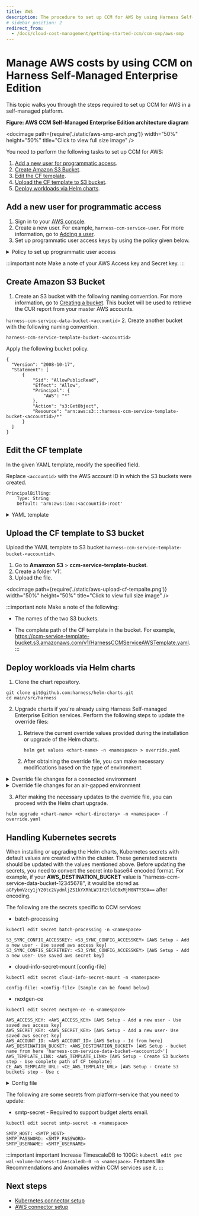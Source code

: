 ```yaml
---
title: AWS 
description: The procedure to set up CCM for AWS by using Harness Self-Managed Enterprise Edition.
# sidebar_position: 2
redirect_from:
  - /docs/cloud-cost-management/getting-started-ccm/ccm-smp/aws-smp
---
```


# Manage AWS costs by using CCM on Harness Self-Managed Enterprise Edition
This topic walks you through the steps required to set up CCM for AWS in a self-managed platform.

**Figure: AWS CCM Self-Managed Enterprise Edition architecture diagram**

<docimage path={require('./static/aws-smp-arch.png')} width="50%" height="50%" title="Click to view full size image" />

You need to perform the following tasks to set up CCM for AWS: 

1. [Add a new user for programmatic access](#add-a-new-user-for-programmatic-access).
2. [Create Amazon S3 Bucket](#create-amazon-s3-bucket).
3. [Edit the CF template](#edit-the-cf-template).
4. [Upload the CF template to S3 bucket](#upload-cf-template-to-s3-bucket).
5. [Deploy workloads via Helm charts](#deploy-workloads-via-helm-charts).
   
## Add a new user for programmatic access

1. Sign in to your [AWS console](https://console.aws.amazon.com/).
2. Create a new user. For example, `harness-ccm-service-user`. For more information, go to [Adding a user](https://docs.aws.amazon.com/IAM/latest/UserGuide/id_users_create.html).
3. Set up programmatic user access keys by using the policy given below.
   
<details>

<summary> Policy to set up programmatic user access </summary>

```
{
    "Version": "2012-10-17",
    "Statement": [
        {
            "Effect": "Allow",
            "Action": [
                "pricing:GetAttributeValues",
                "pricing:GetProducts"
            ],
            "Resource": [
                "*"
            ]
        },
        {
            "Effect": "Allow",
            "Action": [
                "ec2:DescribeAvailabilityZones",
                "ec2:DescribeImages",
                "ec2:DescribeSpotPriceHistory"
            ],
            "Resource": [
                "*"
            ]
        },
        {
            "Effect": "Allow",
            "Action": [
                "sts:AssumeRole"
            ],
            "Resource": [
                "*"
            ]
        },
        {
            "Sid": "VisualEditor0",
            "Effect": "Allow",
            "Action": [
                "s3:ListAccessPointsForObjectLambda",
                "s3:DeleteAccessPoint",
                "s3:DeleteAccessPointForObjectLambda",
                "s3:DeleteJobTagging",
                "s3:PutLifecycleConfiguration",
                "s3:PutObjectTagging",
                "s3:DeleteObject",
                "s3:CreateMultiRegionAccessPoint",
                "s3:PutAccessPointPolicyForObjectLambda",
                "s3:PutAccountPublicAccessBlock",
                "s3:GetBucketWebsite",
                "s3:PutMultiRegionAccessPointPolicy",
                "s3:DeleteStorageLensConfigurationTagging",
                "s3:GetMultiRegionAccessPoint",
                "s3:GetObjectAttributes",
                "s3:DeleteObjectVersionTagging",
                "s3:InitiateReplication",
                "s3:GetObjectLegalHold",
                "s3:GetBucketNotification",
                "s3:DeleteBucketPolicy",
                "s3:GetReplicationConfiguration",
                "s3:DescribeMultiRegionAccessPointOperation",
                "s3:PutObject",
                "s3:PutBucketNotification",
                "s3:PutObjectVersionAcl",
                "s3:PutAccessPointPublicAccessBlock",
                "s3:PutBucketObjectLockConfiguration",
                "s3:PutAccessPointPolicy",
                "s3:GetStorageLensDashboard",
                "s3:GetLifecycleConfiguration",
                "s3:GetBucketTagging",
                "s3:GetInventoryConfiguration",
                "s3:GetAccessPointPolicyForObjectLambda",
                "s3:ReplicateTags",
                "s3:ListBucket",
                "s3:AbortMultipartUpload",
                "s3:PutBucketTagging",
                "s3:UpdateJobPriority",
                "s3:DeleteBucket",
                "s3:PutBucketVersioning",
                "s3:GetMultiRegionAccessPointPolicyStatus",
                "s3:ListBucketMultipartUploads",
                "s3:PutIntelligentTieringConfiguration",
                "s3:PutMetricsConfiguration",
                "s3:PutStorageLensConfigurationTagging",
                "s3:PutObjectVersionTagging",
                "s3:GetBucketVersioning",
                "s3:GetAccessPointConfigurationForObjectLambda",
                "s3:PutInventoryConfiguration",
                "s3:ObjectOwnerOverrideToBucketOwner",
                "s3:GetStorageLensConfiguration",
                "s3:DeleteStorageLensConfiguration",
                "s3:GetAccountPublicAccessBlock",
                "s3:PutBucketWebsite",
                "s3:ListAllMyBuckets",
                "s3:PutBucketRequestPayment",
                "s3:PutObjectRetention",
                "s3:CreateAccessPointForObjectLambda",
                "s3:GetBucketCORS",
                "s3:DeleteAccessPointPolicy",
                "s3:GetObjectVersion",
                "s3:PutAnalyticsConfiguration",
                "s3:PutAccessPointConfigurationForObjectLambda",
                "s3:GetObjectVersionTagging",
                "s3:PutStorageLensConfiguration",
                "s3:CreateBucket",
                "s3:GetStorageLensConfigurationTagging",
                "s3:ReplicateObject",
                "s3:GetObjectAcl",
                "s3:GetBucketObjectLockConfiguration",
                "s3:DeleteBucketWebsite",
                "s3:GetIntelligentTieringConfiguration",
                "s3:DeleteAccessPointPolicyForObjectLambda",
                "s3:GetObjectVersionAcl",
                "s3:PutBucketAcl",
                "s3:DeleteObjectTagging",
                "s3:GetBucketPolicyStatus",
                "s3:GetObjectRetention",
                "s3:GetJobTagging",
                "s3:ListJobs",
                "s3:PutObjectLegalHold",
                "s3:PutBucketCORS",
                "s3:ListMultipartUploadParts",
                "s3:GetObject",
                "s3:DescribeJob",
                "s3:PutBucketLogging",
                "s3:GetAnalyticsConfiguration",
                "s3:GetObjectVersionForReplication",
                "s3:GetAccessPointForObjectLambda",
                "s3:CreateAccessPoint",
                "s3:GetAccessPoint",
                "s3:PutAccelerateConfiguration",
                "s3:DeleteObjectVersion",
                "s3:GetBucketLogging",
                "s3:ListBucketVersions",
                "s3:RestoreObject",
                "s3:GetAccelerateConfiguration",
                "s3:GetObjectVersionAttributes",
                "s3:GetBucketPolicy",
                "s3:PutEncryptionConfiguration",
                "s3:GetEncryptionConfiguration",
                "s3:GetObjectVersionTorrent",
                "s3:GetBucketRequestPayment",
                "s3:GetAccessPointPolicyStatus",
                "s3:GetObjectTagging",
                "s3:GetBucketOwnershipControls",
                "s3:GetMetricsConfiguration",
                "s3:PutObjectAcl",
                "s3:GetBucketPublicAccessBlock",
                "s3:PutBucketPublicAccessBlock",
                "s3:GetMultiRegionAccessPointPolicy",
                "s3:GetAccessPointPolicyStatusForObjectLambda",
                "s3:ListAccessPoints",
                "s3:PutBucketOwnershipControls",
                "s3:DeleteMultiRegionAccessPoint",
                "s3:PutJobTagging",
                "s3:ListMultiRegionAccessPoints",
                "s3:UpdateJobStatus",
                "s3:GetBucketAcl",
                "s3:BypassGovernanceRetention",
                "s3:ListStorageLensConfigurations",
                "s3:GetObjectTorrent",
                "s3:PutBucketPolicy",
                "s3:GetBucketLocation",
                "s3:GetAccessPointPolicy",
                "s3:ReplicateDelete"
            ],
            "Resource": [
                "arn:aws:s3:::harness-ccm-service-data-bucket-<accountid>*",
                "arn:aws:s3:::harness-ccm-service-data-bucket-<accountid>*/*",
                "arn:aws:s3:::harness-ccm-source-data-<accountid>*",
                "arn:aws:s3:::harness-ccm-source-data-<accountid>*/*"
            ]
        }
    ]
}
```

</details>

:::important note
Make a note of your AWS Access key and Secret key.
:::
## Create Amazon S3 Bucket
1. Create an S3 bucket with the following naming convention. For more information, go to [Creating a bucket](https://docs.aws.amazon.com/AmazonS3/latest/userguide/create-bucket-overview.html). This bucket will be used to retrieve the CUR report from your master AWS accounts.

  `harness-ccm-service-data-bucket-<accountid>`
2. Create another bucket with the following naming convention.

  `harness-ccm-service-template-bucket-<accountid>`

  Apply the following bucket policy.

  ```
  {
    "Version": "2008-10-17",
    "Statement": [
        {
            "Sid": "AllowPublicRead",
            "Effect": "Allow",
            "Principal": {
                "AWS": "*"
            },
            "Action": "s3:GetObject",
            "Resource": "arn:aws:s3:::harness-ccm-service-template-bucket-<accountid>/*"
        }
    ]
}
  ```
  

## Edit the CF template 

In the given YAML template, modify the specified field.

Replace `<accountid>` with the AWS account ID in which the S3 buckets were created.

```
PrincipalBilling:
    Type: String
    Default: 'arn:aws:iam::<accountid>:root'
```


<details>
<summary>YAML template</summary>


```
AWSTemplateFormatVersion: 2010-09-09
Outputs:
  CrossAccountRoleArn:
    Value: !GetAtt 
      - HarnessCloudFormationRole
      - Arn
Parameters:
  PrincipalBilling:
    Type: String
    Default: 'arn:aws:iam::<accountid>:root'
  ExternalId:
    Type: String
  BucketName:
    Description: Leave this field blank if BillingEnabled is false
    Type: String
  RoleName:
    Type: String
    Default: HarnessCERole
    Description: "Must begin with Harness e.g., HarnessCERole, HarnessManagedRole"
    AllowedPattern: "^Harness(.*)$"
    ConstraintDescription: "Malformed input-Parameter RoleName must begin with Harness, e.g., HarnessCERole"
  LambdaExecutionRoleName:
    Type: String
    Default: HarnessCELambdaExecutionRole
    Description: "Must begin with Harness e.g., HarnessCELambdaExecutionRole"
    AllowedPattern: "^Harness(.*)$"
    ConstraintDescription: "Malformed input-Parameter RoleName must be of the pattern /^Harness(.*)$/ , e.g., HarnessCELambdaExecutionRole"
  BillingEnabled:
    Description: Whether CostAndUsage Report feature is enabled or not.
    Default: false
    Type: String
    AllowedValues: [true, false]
  EventsEnabled:
    Default: false
    Type: String
    AllowedValues: [true, false]
  OptimizationEnabled:
    Default: false
    Type: String
    AllowedValues: [true, false]
  GovernanceEnabled:
    Default: false
    Type: String
    AllowedValues: [true, false]
Conditions:
  CreatingHarnessBillingMonitoringPolicy: !Equals 
    - !Ref BillingEnabled
    - true
  CreateHarnessEventsMonitoringPolicy: !Equals 
    - !Ref EventsEnabled
    - true
  CreateHarnessOptimisationPolicy: !Equals 
    - !Ref OptimizationEnabled
    - true
  CreateHarnessGovernancePolicy: !Equals 
    - !Ref GovernanceEnabled
    - true
Resources:
  HarnessCloudFormationRole:
    Type: 'AWS::IAM::Role'
    Properties:
      RoleName: !Ref RoleName
      AssumeRolePolicyDocument:
        Version: 2012-10-17
        Statement:
          - Effect: Allow
            Principal:
              AWS:
                - !Ref PrincipalBilling 
            Action: 'sts:AssumeRole'
            Condition:
              StringEquals:
                'sts:ExternalId': !Ref ExternalId
  HarnessOptimizationLambdaExecutionRole:
    Type: 'AWS::IAM::Role'
    Condition: CreateHarnessOptimisationPolicy
    Properties:
      RoleName: !Ref LambdaExecutionRoleName
      AssumeRolePolicyDocument:
        Version: 2012-10-17
        Statement:
          - Effect: Allow
            Principal:
              Service: "lambda.amazonaws.com"
            Action: 'sts:AssumeRole'
      Path: /ce-optimization-service-role/
  HarnessGetRolePolicy:
    Type: 'AWS::IAM::ManagedPolicy'
    Properties:
      Description: Policy granting Harness Simulate Principle Policy
      PolicyDocument:
        Version: 2012-10-17
        Statement:
          - Effect: Allow
            Action:
              - 'iam:SimulatePrincipalPolicy'
            Resource:
              - !Join
                - ''
                - - 'arn:aws:iam::'
                  - !Ref AWS::AccountId
                  - ':role/'
                  - !Ref RoleName
      Roles:
        - !Ref HarnessCloudFormationRole
  HarnessEventsMonitoringPolicy:
    Type: 'AWS::IAM::ManagedPolicy'
    Condition: CreateHarnessEventsMonitoringPolicy
    Properties:
      Description: Policy granting Harness Access to Enable Event Collection
      PolicyDocument:
        Version: 2012-10-17
        Statement:
          - Effect: Allow
            Action:
                - 'ecs:ListClusters*'
                - 'ecs:DescribeClusters'
                - 'ecs:ListServices'
                - 'ecs:DescribeServices'
                - 'ecs:DescribeContainerInstances'
                - 'ecs:ListTasks'
                - 'ecs:ListContainerInstances'
                - 'ecs:DescribeTasks'
                - 'ec2:DescribeInstances*'
                - 'ec2:DescribeRegions'
                - 'cloudwatch:GetMetricData'
                - 'ec2:DescribeVolumes'
                - 'ec2:DescribeSnapshots'
                - 'rds:DescribeDBSnapshots'
                - 'rds:DescribeDBInstances'
                - 'rds:DescribeDBClusters'
                - 'rds:DescribeDBSnapshotAttributes'
                - 'ce:GetRightsizingRecommendation'
            Resource: '*'
      Roles:
        - !Ref HarnessCloudFormationRole
  HarnessBillingMonitoringPolicy:
    Type: 'AWS::IAM::ManagedPolicy'
    Condition: CreatingHarnessBillingMonitoringPolicy
    Properties:
      Description: Policy granting Harness Access to Collect Billing Data  
      PolicyDocument:
        Version: 2012-10-17
        Statement:
          - Effect: Allow
            Action:
              - 's3:GetBucketLocation'
              - 's3:ListBucket'
              - 's3:GetObject'
            Resource:
              - !Join
                - ''
                - - 'arn:aws:s3:::'
                  - !Ref BucketName
              - !Join 
                - /
                - - !Join
                    - ''
                    - - 'arn:aws:s3:::'
                      - !Ref BucketName
                  - '*'
          - Effect: Allow
            Action:
              - 's3:ListBucket'
              - 's3:PutObject'
              - 's3:PutObjectAcl'
            Resource:
              - 'arn:aws:s3:::harness-ccm-service-data-bucket-<accountid>*'
              - 'arn:aws:s3:::harness-ccm-service-data-bucket-<accountid>*/*'
          - Effect: Allow
            Action: 
              - 'cur:DescribeReportDefinitions'
              - 'organizations:Describe*'
              - 'organizations:List*'
            Resource: "*"
      Roles:
        - !Ref HarnessCloudFormationRole
  HarnessOptimsationLambdaPolicy:
    Type: 'AWS::IAM::ManagedPolicy'
    Condition: CreateHarnessOptimisationPolicy
    Properties:
      Description: Policy granting Harness Access to Enable Cost Optimisation
      PolicyDocument:
        Version: 2012-10-17
        Statement:
          - Effect: Allow
            Action:
              - 'ec2:CreateNetworkInterface'
              - 'ec2:CreateNetworkInsightsPath'
              - 'ec2:CreateNetworkInterfacePermission'
              - 'ec2:CreateNetworkAcl'
              - 'ec2:*'
              - 'ec2:CreateNetworkAclEntry'
              - 'logs:CreateLogGroup'
              - 'logs:CreateLogStream'
              - 'logs:PutLogEvents'
            Resource: "*"
      Roles:
        - !Ref HarnessOptimizationLambdaExecutionRole
  HarnessOptimisationPolicy:
    Type: 'AWS::IAM::ManagedPolicy'
    Condition: CreateHarnessOptimisationPolicy
    Properties:
      Description: Policy granting Harness Access to Enable Cost Optimisation
      PolicyDocument:
        Version: 2012-10-17
        Statement:
              - Effect: Allow
                Action:
                  - elasticloadbalancing:*
                  - ec2:StopInstances
                  - autoscaling:*
                  - ec2:Describe*
                  - iam:CreateServiceLinkedRole
                  - iam:ListInstanceProfiles
                  - iam:ListInstanceProfilesForRole
                  - iam:AddRoleToInstanceProfile
                  - iam:PassRole
                  - ec2:StartInstances
                  - ec2:*
                  - iam:GetUser
                  - ec2:ModifyInstanceAttribute
                  - iam:ListRoles
                  - acm:ListCertificates
                  - lambda:*
                  - cloudwatch:ListMetrics
                  - cloudwatch:GetMetricData
                  - route53:GetHostedZone
                  - route53:ListHostedZones
                  - route53:ListHostedZonesByName
                  - route53:ChangeResourceRecordSets
                  - route53:ListResourceRecordSets
                  - route53:GetHealthCheck
                  - route53:GetHealthCheckStatus
                  - cloudwatch:GetMetricStatistics
                  - ecs:ListClusters
                  - ecs:ListContainerInstances
                  - ecs:ListServices
                  - ecs:ListTaskDefinitions
                  - ecs:ListTasks
                  - ecs:DescribeCapacityProviders
                  - ecs:DescribeClusters
                  - ecs:DescribeContainerInstances
                  - ecs:DescribeServices
                  - ecs:DescribeTaskDefinition
                  - ecs:DescribeTasks
                  - ecs:DescribeTaskSets
                  - ecs:RunTask
                  - ecs:StopTask
                  - ecs:StartTask
                  - ecs:UpdateService
                  - rds:DescribeDBClusters
                  - rds:DescribeDBInstances
                  - rds:ListTagsForResource
                  - rds:AddTagsToResource
                  - rds:RemoveTagsFromResource
                  - rds:ModifyDBInstance
                  - rds:StartDBCluster
                  - rds:StartDBInstance
                  - rds:StopDBCluster
                  - rds:StopDBInstance
                  - s3:ListBucket
                  - s3:GetObject
                  - s3:ListAllMyBuckets
                  - s3:GetBucketLocation
                  - secretsmanager:GetSecretValue
                Resource: "*"
      Roles:
        - !Ref HarnessCloudFormationRole
  HarnessGovernancePolicy:
    Type: 'AWS::IAM::ManagedPolicy'
    Condition: CreateHarnessGovernancePolicy
    Properties:
      Description: Policy granting Harness Access to Enable policy execution
      PolicyDocument:
        Version: 2012-10-17
        Statement:
              - Effect: Allow
                Action:
                  - ec2:Describe*
                  - ec2:DeleteSnapshot
                  - ec2:DeleteVolume
                  - ec2:Get*
                  - ec2:ListImagesInRecycleBin
                  - ec2:ListSnapshotsInRecycleBin
                  - elasticbeanstalk:Check*
                  - elasticbeanstalk:Describe*
                  - elasticbeanstalk:List*
                  - elasticbeanstalk:Request*
                  - elasticbeanstalk:Retrieve*
                  - elasticbeanstalk:Validate*
                  - elasticloadbalancing:Describe*
                  - rds:Describe*
                  - rds:Download*
                  - rds:List*
                  - autoscaling-plans:Describe*
                  - autoscaling-plans:GetScalingPlanResourceForecastData
                  - autoscaling:Describe*
                  - autoscaling:GetPredictiveScalingForecast
                  - s3:DescribeJob
                  - s3:Get*
                  - s3:List* 
                Resource: "*"
      Roles:
        - !Ref HarnessCloudFormationRole

```
</details>

## Upload the CF template to S3 bucket

Upload the YAML template to S3 bucket `harness-ccm-service-template-bucket-<accountid>`.
1. Go to **Amamzon S3** > **ccm-service-template-bucket**.
1. Create a folder ‘v1’.
2. Upload the file.

  <docimage path={require('./static/aws-upload-cf-tempalte.png')} width="50%" height="50%" title="Click to view full size image" />


:::important note
Make a note of the following: 

- The names of the two S3 buckets.

- The complete path of the CF template in the bucket. For example, https://ccm-service-template-bucket.s3.amazonaws.com/v1/HarnessCCMServiceAWSTemplate.yaml.
:::

## Deploy workloads via Helm charts

1. Clone the chart repository.

```
git clone git@github.com:harness/helm-charts.git
cd main/src/harness
```
2. Upgrade charts if you're already using Harness Self-managed Enterprise Edition services. Perform the following steps to update the override files:
     1. Retrieve the current override values provided during the installation or upgrade of the Helm charts.
          ```
          helm get values <chart-name> -n <namespace> > override.yaml
          ```
          
      1. After obtaining the override file, you can make necessary modifications based on the type of environment.


<details>
<summary>Override file changes for a connected environment</summary>

```
global:
  ccm:
    enabled: true
  smtpCreateSecret:
    enabled: true
  license:
    ng: <SMP NG License with CCM>
  database:
    clickhouse:
      enabled: true

ccm:
  batch-processing:
    cloudProviderConfig:
      S3_SYNC_CONFIG_BUCKET_NAME: <S3_SYNC_CONFIG_BUCKET_NAME> [AWS Setup - bucket name from here 'harness-ccm-service-data-bucket-<accountid>']
      S3_SYNC_CONFIG_REGION: <S3_SYNC_CONFIG_REGION> [AWS Setup - Create S3 buckets step - Use region from here]
```
</details>

<details>
<summary>Override file changes for an air-gapped environment</summary>

CCM leverages AWS APIs that require connectivity from the isolated (air-gapped) instance. To grant access to these AWS APIs, establish VPC endpoints for the respective AWS services. For services lacking VPC endpoints, use a proxy to facilitate access.


```
global:
  ccm:
    enabled: true
  smtpCreateSecret:
    enabled: true
  license:
    ng: <SMP NG License with CCM>
  # -- To enable the use of a proxy for AWS SDK calls to services such as organization, CUR (Cost and Usage Report), CE (Cost Explorer), and IAM (Identity and Access Management), set the `global.proxy.enabled` parameter to true.
  # -- Set the `global.proxy.host` parameter by specifying the proxy host or IP address (for example, localhost, 127.0.0.1)
  # -- Set the `global.proxy.port` parameter by specifying the proxy port. It takes an integer value.
  # -- Set the `global.proxy.username` parameter and `global.proxy.password` parameter by specifying the proxy username and password. If not required, remove it or leave it blank.
  # -- Set the `global.proxy.protocol` parameter by specifying http or https depending on the proxy configuration.
  proxy:
    enabled: true
    host: localhost
    port: 80
    username: ""
    password: ""
    protocol: http
  # -- CCM uses `us-east-1` as the default region where the respective endpoint URLs are used for STS (Security Token Service), ECS (Elastic Container Service), and CloudWatch services. However, if there is a need to specify a different region, you have the option to customize the endpoint URLs using the following configuration:
  # -- Set the `global.awsServiceEndpointUrls.enabled` parameter to true to enable endpoint URLs.
  # -- Set a valid AWS region in the `global.awsServiceEndpointUrls.endPointRegion.host` parameter to specify the region where this endpoint is accessible.
  # -- Set the the STS (Security Token Service) endpoint URL in the `global.awsServiceEndpointUrls.stsEndPointUrl` parameter.
  # -- Set the ECS (Elastic Container Service) endpoint URL in the `global.awsServiceEndpointUrls.ecsEndPointUrl` parameter.
  # -- Set the CloudWatch endpoint URL in the `global.awsServiceEndpointUrls.cloudwatchEndPointUrl` parameter.
  awsServiceEndpointUrls:
    enabled: true
    endPointRegion: us-east-2
    stsEndPointUrl: https://sts.us-east-2.amazonaws.com
    ecsEndPointUrl: https://ecs.us-east-2.amazonaws.com
    cloudwatchEndPointUrl: https://monitoring.us-east-2.amazonaws.com
  database:
    clickhouse:
      enabled: true

ccm:
  batch-processing:
    cloudProviderConfig:
      S3_SYNC_CONFIG_BUCKET_NAME: <S3_SYNC_CONFIG_BUCKET_NAME> [AWS Setup - bucket name from here 'harness-ccm-service-data-bucket-<accountid>']
      S3_SYNC_CONFIG_REGION: <S3_SYNC_CONFIG_REGION> [AWS Setup - Create S3 buckets step - Use region from here]
    # -- To enable the use of a proxy for AWS S3 sync, set the `ccm.batch-processing.cliProxy.enabled` parameter to true.
    # -- Set the `ccm.batch-processing.cliProxy.host` parameter by specifying the proxy host or IP address (for example, localhost, 127.0.0.1)
    # -- Set the `ccm.batch-processing.cliProxy.port` parameter by specifying the proxy port. It takes an integer value.
    # -- Set the `ccm.batch-processing.cliProxy.username` parameter and `ccm.batch-processing.cliProxy.password` parameter by specifying the proxy username and password. If not required, remove it or leave it blank.
    # -- Set the `ccm.batch-processing.cliProxy.protocol` parameter by specifying HTTP or HTTPS depending on the proxy configuration.
    cliProxy:
      enabled: true
      host: localhost 
      port: 80
      username: ""
      password: ""
      protocol: http
  # -- Set the `ccm.cloud-info.proxy.httpsProxyEnabled` parameter to true to route AWS SDK calls for EC2 and pricing through a proxy.
  # -- Configure the `ccm.cloud-info.proxy.httpsProxyUrl` parameter with the appropriate proxy URL. For example, if your HTTP proxy is running on localhost port 1234 and requires authentication, you can use a format like http://username:password@proxy.example.com:1234. If no username and password are required, a value like http://proxy.example.com:1234 can be provided.
  cloud-info:
    proxy:
      httpsProxyEnabled: true
      httpsProxyUrl: http://proxy.example.com:1234
```
</details>

3. After making the necessary updates to the override file, you can proceed with the Helm chart upgrade.  


```
helm upgrade <chart-name> <chart-directory> -n <namespace> -f override.yaml 
```
          
    

## Handling Kubernetes secrets

When installing or upgrading the Helm charts, Kubernetes secrets with default values are created within the cluster. These generated secrets should be updated with the values mentioned above. Before updating the secrets, you need to convert the secret into base64 encoded format. For example, if your **AWS_DESTINATION_BUCKET** value is "harness-ccm-service-data-bucket-12345678", it would be stored as `aGFybmVzcy1jY20tc2VydmljZS1kYXRhLWJ1Y2tldC0xMjM0NTY3OA==` after encoding.

The following are the secrets specific to CCM services:

- batch-processing


```
kubectl edit secret batch-processing -n <namespace>
```

```
S3_SYNC_CONFIG_ACCESSKEY: <S3_SYNC_CONFIG_ACCESSKEY> [AWS Setup - Add a new user - Use saved aws access key]
S3_SYNC_CONFIG_SECRETKEY: <S3_SYNC_CONFIG_ACCESSKEY> [AWS Setup - Add a new user- Use saved aws secret key]
```

- cloud-info-secret-mount [config-file]


```
kubectl edit secret cloud-info-secret-mount -n <namespace>
```

```
config-file: <config-file> [Sample can be found below]
```

- nextgen-ce


```
kubectl edit secret nextgen-ce -n <namespace>
```

```
AWS_ACCESS_KEY: <AWS_ACCESS_KEY> [AWS Setup - Add a new user - Use saved aws access key]
AWS_SECRET_KEY: <AWS_SECRET_KEY> [AWS Setup - Add a new user- Use saved aws secret key]
AWS_ACCOUNT_ID: <AWS_ACCOUNT_ID> [AWS Setup - Id from here]
AWS_DESTINATION_BUCKET: <AWS_DESTINATION_BUCKET> [AWS Setup - bucket name from here 'harness-ccm-service-data-bucket-<accountid>']
AWS_TEMPLATE_LINK: <AWS_TEMPLATE_LINK> [AWS Setup - Create S3 buckets step - Use complete path of CF template]
CE_AWS_TEMPLATE_URL: <CE_AWS_TEMPLATE_URL> [AWS Setup - Create S3 buckets step - Use c
```
<details>
<summary>Config file</summary>


```
environment = "production"
debug = false
shutdownTimeout = "5s"

[config.vault]
enabled = false
address = ""
token = ""
secretPath = ""

[log]
format = "json"
level = "info"

[metrics]
enabled = false
address = ":9090"

[jaeger]
enabled = false

# Configure either collectorEndpoint or agentEndpoint.
# When both are configured collectorEndpoint will take precedence and the exporter will report directly to the collector.
collectorEndpoint = "http://localhost:14268/api/traces?format=jaeger.thrift"
agentEndpoint = "localhost:6831"
# username = ""
# password = ""

[app]
address = ":8000"
basePath = "/"

[scrape]
enabled = true
interval = "24h"

[provider.amazon]
enabled = true

# See available regions in the documentation:
# https://aws.amazon.com/about-aws/global-infrastructure/regions_az
region = "us-east-1" [AWS Setup - Region where user is set up]

# Static credentials
accessKey = "" [AWS Setup - Add a new user - Use saved aws access key]
secretKey = "" [AWS Setup - Add a new user- Use saved aws secret key]

# Shared credentials
# sharedCredentialsFile = ""
# profile = ""

# http address of a Prometheus instance that has AWS spot price metrics via banzaicloud/spot-price-exporter.
# If empty, the cloudinfo app will use current spot prices queried directly from the AWS API.
prometheusAddress = ""

# advanced configuration: change the query used to query spot price info from Prometheus.
prometheusQuery = "avg_over_time(aws_spot_current_price{region=\"%s\", product_description=\"Linux/UNIX\"}[1w])"

# Amazon pricing API credentials (optional)
# Falls back to the primary credentials.
[provider.amazon.pricing]
# See available regions in the documentation:
#  
region = "us-east-1" [AWS Setup - Region where user is set up]

# Static credentials
accessKey = "" [AWS Setup - Add a new user - Use saved aws access key]
secretKey = "" [AWS Setup - Add a new user- Use saved aws secret key]

# Shared credentials
# sharedCredentialsFile = ""
# profile = ""

[provider.google]
enabled = false

# base64 encoded credentials in json format (base64 encoded content of the credential file)
# credentials = ""

# credentialsFile = ""

# project = ""

[provider.alibaba]
enabled = false

# region = ""
# accessKey = ""
# secretKey = ""

[provider.oracle]
enabled = false

# tenancy = ""
# user = ""
# region = ""
# fingerprint = ""
# privateKey = ""
# privateKeyPassphrase = ""

# configFilePath = ""
# profile = ""

[provider.azure]
enabled = false

# subscriptionId = ""

# Client credentials
# clientId = ""
# clientSecret = ""
# tenantId = ""

[provider.digitalocean]
enabled = false

[provider.vsphere]
enabled = false

# accessToken = ""

[management]
enabled = true
address = ":8001"

[serviceloader]
serviceConfigLocation = "./configs"
serviceConfigName = "services"
format = "yaml"

[store.redis]
enabled = false
host = "localhost"
port = 6379

[store.cassandra]
enabled = false
hosts = "localhost"
port = 9042
keyspace = "cloudinfo"
table = "products"

[store.gocache]
expiration = 0
cleanupInterval = 0
```
</details>

The following are some secrets from platform-service that you need to update:

- smtp-secret - Required to support budget alerts email.


```
kubectl edit secret smtp-secret -n <namespace> 
```

```
SMTP_HOST: <SMTP_HOST>
SMTP_PASSWORD: <SMTP_PASSWORD>
SMTP_USERNAME: <SMTP_USERNAME>
```

:::important important
Increase TimescaleDB to 100Gi: `kubectl edit pvc wal-volume-harness-timescaledb-0 -n <namespace>`. Features like Recommendations and Anomalies within CCM services use it.
:::

## Next steps

- [Kubernetes connector setup](https://developer.harness.io/docs/cloud-cost-management/get-started/onboarding-guide/set-up-cost-visibility-for-kubernetes#create-ccm-connector)
- [AWS connector setup](https://developer.harness.io/docs/cloud-cost-management/get-started/onboarding-guide/set-up-cost-visibility-for-aws#connect-ccm-to-your-aws-account)
